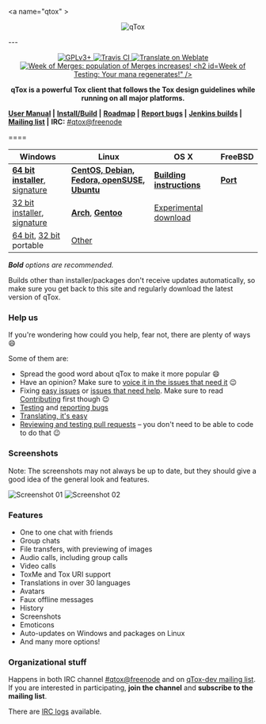 <a name="qtox" \>
<p align="center">
<img src="https://qtox.github.io/assets/imgs/logo_head.png" alt="qTox" />
</p>
---
<p align="center">
<a href="https://github.com/qTox/qTox/blob/master/LICENSE">
<img src="https://img.shields.io/badge/license-GPLv3%2B-blue.svg" alt="GPLv3+" />
</a>
<a href="https://travis-ci.org/qTox/qTox">
<img src="https://travis-ci.org/qTox/qTox.svg?branch=master" alt="Travis CI" />
</a>
<a href="https://hosted.weblate.org/engage/tox/?utm_source=widget">
<img src="https://hosted.weblate.org/widgets/tox/-/svg-badge.svg"
     alt="Translate on Weblate" />
</a>
<a href="https://github.com/qTox/release-schedule/blob/master/README.md">
<img src="https://qtox.github.io/release-schedule/status.svg"
title="Week of Merges: population of Merges increases!

Week of Testing: Your mana regenerates!" />
</a></p>
---
<p align="center"><b>
qTox is a powerful Tox client that follows the Tox design guidelines
while running on all major platforms.
</b></p>

 **[User Manual] |**
 **[Install/Build] |**
 **[Roadmap] |**
 **[Report bugs] |**
 **[Jenkins builds] |**
 **[Mailing list] |**
 **IRC:** [#qtox@freenode]

====

Windows | Linux | OS X | FreeBSD
--------|-------|------|--------
**[64 bit installer]**, [signature][sig-64] | **[CentOS, Debian, Fedora, openSUSE, Ubuntu]** | **[Building instructions]** | **[Port]**
[32 bit installer], [signature][sig-32] | **[Arch]**, **[Gentoo]** | [Experimental download] |
[64 bit][64portable], [32 bit][32portable] portable | [Other] | |

_**Bold** options are recommended._

Builds other than installer/packages don't receive updates automatically, so
make sure you get back to this site and regularly download the latest version of
qTox.

### Help us

If you're wondering how could you help, fear not, there are plenty of ways
:smile:

Some of them are:

* Spread the good word about qTox to make it more popular :smile:
* Have an opinion? Make sure to [voice it in the issues that need it] :wink:
* Fixing [easy issues] or [issues that need help]. Make sure to read
  [Contributing] first though :wink:
* [Testing] and [reporting bugs]
* [Translating, it's easy]
* [Reviewing and testing pull requests] – you don't need to be able to code to
  do that :wink:


### Screenshots
Note: The screenshots may not always be up to date, but they should give a good
idea of the general look and features.


![Screenshot 01](https://i.imgur.com/olb89CN.png)
![Screenshot 02](https://i.imgur.com/tmX8z9s.png)


### Features

- One to one chat with friends
- Group chats
- File transfers, with previewing of images
- Audio calls, including group calls
- Video calls
- ToxMe and Tox URI support
- Translations in over 30 languages
- Avatars
- Faux offline messages
- History
- Screenshots
- Emoticons
- Auto-updates on Windows and packages on Linux
- And many more options!


### Organizational stuff

Happens in both IRC channel [#qtox@freenode] and on [qTox-dev mailing list].
If you are interested in participating, **join the channel** and **subscribe to
the mailing list**.

There are [IRC logs] available.



[#qtox@freenode]: https://webchat.freenode.net/?channels=qtox
[32 bit installer]: https://build.tox.chat/view/qtox/job/qTox_pkg_windows_x86_stable_release/lastSuccessfulBuild/artifact/setup-qtox.exe
[32portable]: https://build.tox.chat/job/qTox_build_windows_x86_release/lastSuccessfulBuild/artifact/qTox_build_windows_x86_release.zip
[64 bit installer]: https://build.tox.chat/view/qtox/job/qTox_pkg_windows_x86-64_stable_release/lastSuccessfulBuild/artifact/setup-qtox.exe
[64portable]: https://build.tox.chat/job/qTox_build_windows_x86-64_release/lastSuccessfulBuild/artifact/qTox_build_windows_x86-64_release.zip
[Arch]: /INSTALL.md#arch
[Building instructions]: /INSTALL.md#os-x
[CentOS, Debian, Fedora, openSUSE, Ubuntu]: https://software.opensuse.org/download.html?project=home%3Aantonbatenev%3Atox&package=qtox
[Contributing]: /CONTRIBUTING.md#how-to-start-contributing
[easy issues]: https://github.com/qTox/qTox/labels/E-easy
[Experimental download]: https://github.com/qTox/qTox/releases/latest
[Gentoo]: /INSTALL.md#gentoo
[Install/Build]: /INSTALL.md
[IRC logs]: https://github.com/qTox/qtox-irc-logs
[issues that need help]: https://github.com/qTox/qTox/labels/help%20wanted
[Jenkins builds]: https://build.tox.chat/
[Mailing list]: https://lists.tox.chat
[Other]: /INSTALL.md#linux
[qTox-dev mailing list]: https://lists.tox.chat/listinfo/qtox-dev
[Port]: /INSTALL.md#freebsd-easy
[Report bugs]: https://github.com/qTox/qTox/wiki/Writing-Useful-Bug-Reports
[reporting bugs]: https://github.com/qTox/qTox/wiki/Writing-Useful-Bug-Reports
[Reviewing and testing pull requests]: /CONTRIBUTING.md#reviews
[Roadmap]: https://github.com/qTox/qTox/milestones
[sig-32]: https://qtox-win.pkg.tox.chat/qtox/win32/setup-qtox.exe.asc
[sig-64]: https://qtox-win.pkg.tox.chat/qtox/win64/setup-qtox.exe.asc
[Testing]: https://github.com/qTox/qTox/wiki/Testing
[Translating, it's easy]: /translations/README.md
[User Manual]: /doc/user_manual_en.md
[voice it in the issues that need it]: https://github.com/qTox/qTox/labels/I-feedback-wanted

